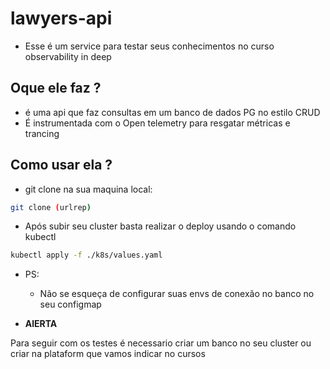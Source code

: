 # lawyers-api

- Esse é um service para testar seus conhecimentos no curso observability in deep

## Oque ele faz ?

- é uma api que faz consultas em um banco de dados PG no estilo CRUD
- É instrumentada com o Open telemetry para resgatar métricas e trancing

## Como usar ela ?

- git clone na sua maquina local:

```bash
git clone (urlrep)
```

- Após subir seu cluster basta realizar o deploy usando o comando kubectl

```bash
kubectl apply -f ./k8s/values.yaml
```

- PS:
    - Não se esqueça de configurar suas envs de conexão no banco no seu configmap

- **AlERTA**

Para seguir com os testes é necessario criar um banco no seu cluster ou criar na plataform que vamos indicar no cursos
